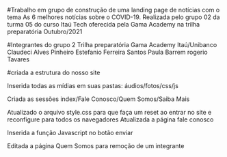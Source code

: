 #Trabalho em grupo de construção de uma landing page de notícias com o tema As 6 melhores notícias sobre o COVID-19. Realizada pelo grupo 02 da turma 05 do curso Itaú Tech oferecida pela Gama Academy na trilha preparatória Outubro/2021

#Integrantes do grupo 2 Trilha preparatória Gama Academy Itaú/Unibanco
Claudeci Alves Pinheiro
Estefanio Ferreira Santos
Paula Barrem
rogerio Tavares

#criada a estrutura do nosso site

Inserida todas as mídias em suas pastas: áudios/fotos/css/js

Criada as sessões index/Fale Conosco/Quem Somos/Saiba Mais

Atualizado o arquivo style.css para que faça um reset ao entrar no site e reconfigure para todos os navegadores
Atualizada a página fale conosco

Inserida a função Javascript no botão enviar

Editada a página Quem Somos para remoção de um integrante